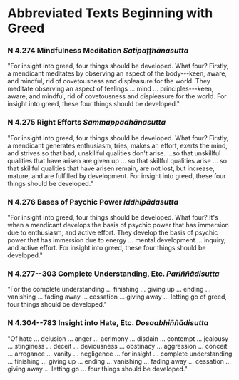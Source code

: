 # Abbreviated Texts Beginning with Greed

<!--pg-->
### N 4.274 Mindfulness Meditation *Satipaṭṭhānasutta*

"For insight into greed, four things should be developed. What four?
Firstly, a mendicant meditates by observing an aspect of the
body---keen, aware, and mindful, rid of covetousness and displeasure for
the world. They meditate observing an aspect of feelings ... mind ...
principles---keen, aware, and mindful, rid of covetousness and
displeasure for the world. For insight into greed, these four things
should be developed."

<!--pg-->
### N 4.275 Right Efforts *Sammappadhānasutta*

"For insight into greed, four things should be developed. What four?
Firstly, a mendicant generates enthusiasm, tries, makes an effort,
exerts the mind, and strives so that bad, unskillful qualities don't
arise. ...so that unskillful qualities that have arisen are given up ...
so that skillful qualities arise ... so that skillful qualities that
have arisen remain, are not lost, but increase, mature, and are
fulfilled by development. For insight into greed, these four things
should be developed."

<!--pg-->
### N 4.276 Bases of Psychic Power *Iddhipādasutta*

"For insight into greed, four things should be developed. What four?
It's when a mendicant develops the basis of psychic power that has
immersion due to enthusiasm, and active effort. They develop the basis
of psychic power that has immersion due to energy ... mental development
... inquiry, and active effort. For insight into greed, these four
things should be developed."

<!--pg-->
### N 4.277--303 Complete Understanding, Etc. *Pariññādisutta*

"For the complete understanding ... finishing ... giving up ... ending
... vanishing ... fading away ... cessation ... giving away ... letting
go of greed, four things should be developed."

### N 4.304--783 Insight into Hate, Etc. *Dosaabhiññādisutta*

"Of hate ... delusion ... anger ... acrimony ... disdain ... contempt
... jealousy ... stinginess ... deceit ... deviousness ... obstinacy ...
aggression ... conceit ... arrogance ... vanity ... negligence ... for
insight ... complete understanding ... finishing ... giving up ...
ending ... vanishing ... fading away ... cessation ... giving away ...
letting go ... four things should be developed."
